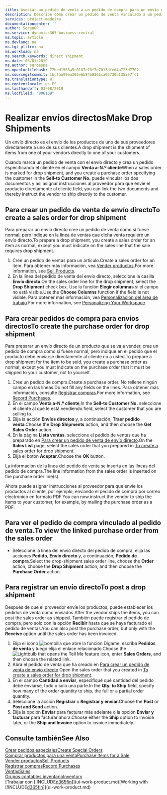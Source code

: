 ```yaml
---
title: Asociar un pedido de venta a un pedido de compra para un envío directo | Documentos de Microsoft
description: Describe cómo crear un pedido de venta vinculado a un pedido de compra para habilitar el envío directo del proveedor al cliente.
services: project-madeira
documentationcenter: ''
author: SorenGP
ms.service: dynamics365-business-central
ms.topic: article
ms.devlang: na
ms.tgt_pltfrm: na
ms.workload: na
ms.search.keywords: direct shipment
ms.date: 03/01/2019
ms.author: sgroespe
ms.openlocfilehash: 77bed1563a5c0187e78f7e7013dfed4a723d7702
ms.sourcegitcommit: 1bcfaa99ea302e6b84b8361ca02730b135557fc1
ms.translationtype: HT
ms.contentlocale: es-ES
ms.lasthandoff: 03/08/2019
ms.locfileid: "806139"
---
```

# <a name="make-drop-shipments"></a><span data-ttu-id="a65d4-103">Realizar envíos directos</span><span class="sxs-lookup"><span data-stu-id="a65d4-103">Make Drop Shipments</span></span>
<span data-ttu-id="a65d4-104">Un envío directo es el envío de los productos de uno de sus proveedores directamente a uno de sus clientes.</span><span class="sxs-lookup"><span data-stu-id="a65d4-104">A drop shipment is the shipment of items from one of your vendors directly to one of your customers.</span></span>

<span data-ttu-id="a65d4-105">Cuando marca un pedido de venta con el envío directo y crea un pedido especificando el cliente en el campo **Venta a-N.º cliente**</span><span class="sxs-lookup"><span data-stu-id="a65d4-105">When a sales order is marked for drop shipment, and you create a purchase order specifying the customer in the **Sell-to Customer No.**</span></span> <span data-ttu-id="a65d4-106">puede vincular los dos documentos y así asignar instrucciones al proveedor para que envíe el producto directamente al cliente.</span><span class="sxs-lookup"><span data-stu-id="a65d4-106">field, you can link the two documents and thereby instruct the vendor to ship directly to the customer.</span></span>

## <a name="to-create-a-sales-order-for-drop-shipment"></a><span data-ttu-id="a65d4-107">Para crear un pedido de venta de envío directo</span><span class="sxs-lookup"><span data-stu-id="a65d4-107">To create a sales order for drop shipment</span></span>
<span data-ttu-id="a65d4-108">Para preparar un envío directo cree un pedido de venta como si fuese normal, pero indique en la línea de ventas que dicha venta requiere un envío directo.</span><span class="sxs-lookup"><span data-stu-id="a65d4-108">To prepare a drop shipment, you create a sales order for an item as normal, except you must indicate on the sales line that the sale requires drop shipment.</span></span>

1. <span data-ttu-id="a65d4-109">Cree un pedido de ventas para un artículo.</span><span class="sxs-lookup"><span data-stu-id="a65d4-109">Create a sales order for an item.</span></span> <span data-ttu-id="a65d4-110">Para obtener más información, vea [Vender productos](sales-how-sell-products.md).</span><span class="sxs-lookup"><span data-stu-id="a65d4-110">For more information, see [Sell Products](sales-how-sell-products.md).</span></span>
2. <span data-ttu-id="a65d4-111">En la línea del pedido de venta del envío directo, seleccione la casilla **Envío directo**.</span><span class="sxs-lookup"><span data-stu-id="a65d4-111">On the sales order line for the drop shipment, select the **Drop Shipment** check box.</span></span> <span data-ttu-id="a65d4-112">Use la función **Elegir columnas** si el campo no está visible.</span><span class="sxs-lookup"><span data-stu-id="a65d4-112">Use the **Choose Columns** function if the field is not visible.</span></span> <span data-ttu-id="a65d4-113">Para obtener más información, vea [Personalización del área de trabajo](ui-personalization-user.md).</span><span class="sxs-lookup"><span data-stu-id="a65d4-113">For more information, see [Personalizing Your Workspace](ui-personalization-user.md).</span></span>

## <a name="to-create-the-purchase-order-for-drop-shipment"></a><span data-ttu-id="a65d4-114">Para crear pedidos de compra para envíos directos</span><span class="sxs-lookup"><span data-stu-id="a65d4-114">To create the purchase order for drop shipment</span></span>
<span data-ttu-id="a65d4-115">Para preparar un envío directo de un producto que se va a vender, cree un pedido de compra como si fuese normal, pero indique en el pedido que el producto debe enviarse directamente al cliente no a usted.</span><span class="sxs-lookup"><span data-stu-id="a65d4-115">To prepare a drop shipment for the item to be sold, you create a purchase order as normal, except you must indicate on the purchase order that it must be shipped to your customer, not to yourself.</span></span>

1. <span data-ttu-id="a65d4-116">Cree un pedido de compra.</span><span class="sxs-lookup"><span data-stu-id="a65d4-116">Create a purchase order.</span></span> <span data-ttu-id="a65d4-117">No rellene ningún campo en las líneas.</span><span class="sxs-lookup"><span data-stu-id="a65d4-117">Do not fill any fields on the lines.</span></span> <span data-ttu-id="a65d4-118">Para obtener más información, consulte [Registrar compras](purchasing-how-record-purchases.md).</span><span class="sxs-lookup"><span data-stu-id="a65d4-118">For more information, see [Record Purchases](purchasing-how-record-purchases.md).</span></span>
2. <span data-ttu-id="a65d4-119">En el campo **Venta a-N.º cliente**,</span><span class="sxs-lookup"><span data-stu-id="a65d4-119">In the **Sell-to Customer No.**</span></span> <span data-ttu-id="a65d4-120">seleccione el cliente al que le está vendiendo.</span><span class="sxs-lookup"><span data-stu-id="a65d4-120">field, select the customer that you are selling to.</span></span>
3. <span data-ttu-id="a65d4-121">Elija la acción **Envíos directos** y, a continuación, **Traer pedido venta**.</span><span class="sxs-lookup"><span data-stu-id="a65d4-121">Choose the **Drop Shipments** action, and then choose the **Get Sales Order** action.</span></span>
4. <span data-ttu-id="a65d4-122">En la página **Lista ventas**, seleccione el pedido de ventas que ha preparado en [Para crear un pedido de venta de envío directo](sales-how-drop-shipment.md#to-create-a-sales-order-for-drop-shipment).</span><span class="sxs-lookup"><span data-stu-id="a65d4-122">On the **Sales List** page, select the sales order that you prepared in [To create a sales order for drop shipment](sales-how-drop-shipment.md#to-create-a-sales-order-for-drop-shipment).</span></span>
5. <span data-ttu-id="a65d4-123">Elija el botón **Aceptar**.</span><span class="sxs-lookup"><span data-stu-id="a65d4-123">Choose the **OK** button.</span></span>

<span data-ttu-id="a65d4-124">La información de la línea del pedido de venta se inserta en las líneas del pedido de compra.</span><span class="sxs-lookup"><span data-stu-id="a65d4-124">The line information from the sales order is inserted on the purchase order line(s).</span></span>

<span data-ttu-id="a65d4-125">Ahora puede asignar instrucciones al proveedor para que envíe los productos al cliente, por ejemplo, enviando el pedido de compra por correo electrónico en formato PDF.</span><span class="sxs-lookup"><span data-stu-id="a65d4-125">You can now instruct the vendor to ship the items to your customer, for example, by mailing the purchase order as a PDF.</span></span>     

## <a name="to-view-the-linked-purchase-order-from-the-sales-order"></a><span data-ttu-id="a65d4-126">Para ver el pedido de compra vinculado al pedido de venta.</span><span class="sxs-lookup"><span data-stu-id="a65d4-126">To view the linked purchase order from the sales order</span></span>
* <span data-ttu-id="a65d4-127">Seleccione la línea del envío directo del pedido de compra, elija las acciones **Pedido**, **Envío directo** y, a continuación, **Pedido de compra**.</span><span class="sxs-lookup"><span data-stu-id="a65d4-127">Select the drop-shipment sales order line, choose the **Order** action, choose the **Drop Shipment** action, and then choose the **Purchase Order** action.</span></span>

## <a name="to-post-a-drop-shipment"></a><span data-ttu-id="a65d4-128">Para registrar un envío directo</span><span class="sxs-lookup"><span data-stu-id="a65d4-128">To post a drop shipment</span></span>
<span data-ttu-id="a65d4-129">Después de que el proveedor envíe los productos, puede establecer los pedidos de venta como enviados.</span><span class="sxs-lookup"><span data-stu-id="a65d4-129">After the vendor ships the items, you can post the sales order as shipped.</span></span> <span data-ttu-id="a65d4-130">También puede registrar el pedido de compra, pero solo con la opción **Recibir** hasta que se haya facturado el pedido de ventas.</span><span class="sxs-lookup"><span data-stu-id="a65d4-130">You can also post the purchase order, but only with the **Receive** option until the sales order has been invoiced.</span></span>

1. <span data-ttu-id="a65d4-131">Elija el icono ![bombilla que abre la función Dígame](media/ui-search/search_small.png "Dígame que desea hacer"), escriba **Pedidos de venta** y luego elija el enlace relacionado.</span><span class="sxs-lookup"><span data-stu-id="a65d4-131">Choose the ![Lightbulb that opens the Tell Me feature](media/ui-search/search_small.png "Tell me what you want to do") icon, enter **Sales Orders**, and then choose the related link.</span></span>
2. <span data-ttu-id="a65d4-132">Abra el pedido de venta que ha creado en [Para crear un pedido de venta de envío directo]().</span><span class="sxs-lookup"><span data-stu-id="a65d4-132">Open the sales order that you created in [To create a sales order for drop shipment]().</span></span>
3. <span data-ttu-id="a65d4-133">En el campo **Cantidad a enviar**, especifiqué qué cantidad del pedido debe enviarse, todo o solo una parte.</span><span class="sxs-lookup"><span data-stu-id="a65d4-133">In the **Qty. to Ship** field, specify how many of the order quantity to ship, the full or a partial order quantity.</span></span>
4. <span data-ttu-id="a65d4-134">Seleccione la acción **Registrar** o **Registrar y enviar**.</span><span class="sxs-lookup"><span data-stu-id="a65d4-134">Choose the **Post** or **Post and Send** action.</span></span>
5. <span data-ttu-id="a65d4-135">Elija la opción **Enviar** para facturar más adelante o la opción **Enviar y facturar** para facturar ahora.</span><span class="sxs-lookup"><span data-stu-id="a65d4-135">Choose either the **Ship** option to invoice later, or the **Ship and Invoice** option to invoice immediately.</span></span>

## <a name="see-also"></a><span data-ttu-id="a65d4-136">Consulte también</span><span class="sxs-lookup"><span data-stu-id="a65d4-136">See Also</span></span>
[<span data-ttu-id="a65d4-137">Crear pedidos especiales</span><span class="sxs-lookup"><span data-stu-id="a65d4-137">Create Special Orders</span></span>](sales-how-to-create-special-orders.md)  
[<span data-ttu-id="a65d4-138">Comprar productos para una venta</span><span class="sxs-lookup"><span data-stu-id="a65d4-138">Purchase Items for a Sale</span></span>](purchasing-how-purchase-products-sale.md)  
[<span data-ttu-id="a65d4-139">Vender productos</span><span class="sxs-lookup"><span data-stu-id="a65d4-139">Sell Products</span></span>](sales-how-sell-products.md)  
[<span data-ttu-id="a65d4-140">Registrar compras</span><span class="sxs-lookup"><span data-stu-id="a65d4-140">Record Purchases</span></span>](purchasing-how-record-purchases.md)  
[<span data-ttu-id="a65d4-141">Ventas</span><span class="sxs-lookup"><span data-stu-id="a65d4-141">Sales</span></span>](sales-manage-sales.md)  
[<span data-ttu-id="a65d4-142">Grupos contables inventario</span><span class="sxs-lookup"><span data-stu-id="a65d4-142">Inventory</span></span>](inventory-manage-inventory.md)  
<span data-ttu-id="a65d4-143">[Trabajar con [!INCLUDE[d365fin](includes/d365fin_md.md)]](ui-work-product.md)</span><span class="sxs-lookup"><span data-stu-id="a65d4-143">[Working with [!INCLUDE[d365fin](includes/d365fin_md.md)]](ui-work-product.md)</span></span>
